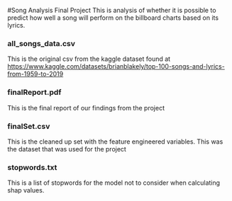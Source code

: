 #Song Analysis Final Project
This is analysis of whether it is possible to predict how well a song will perform on the billboard charts based on its lyrics.

### all_songs_data.csv
This is the original csv from the kaggle dataset found at https://www.kaggle.com/datasets/brianblakely/top-100-songs-and-lyrics-from-1959-to-2019

### finalReport.pdf
This is the final report of our findings from the project

### finalSet.csv
This is the cleaned up set with the feature engineered variables. This was the dataset that was used for the project

### stopwords.txt
This is a list of stopwords for the model not to consider when calculating shap values.